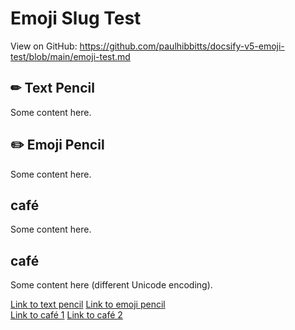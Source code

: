 # Emoji Slug Test

View on GitHub: https://github.com/paulhibbitts/docsify-v5-emoji-test/blob/main/emoji-test.md

## ✏ Text Pencil
Some content here.

## ✏️ Emoji Pencil  
Some content here.

## café
Some content here.

## café
Some content here (different Unicode encoding).

[Link to text pencil](#text-pencil)
[Link to emoji pencil](#emoji-pencil)  
[Link to café 1](#café)
[Link to café 2](#café)

